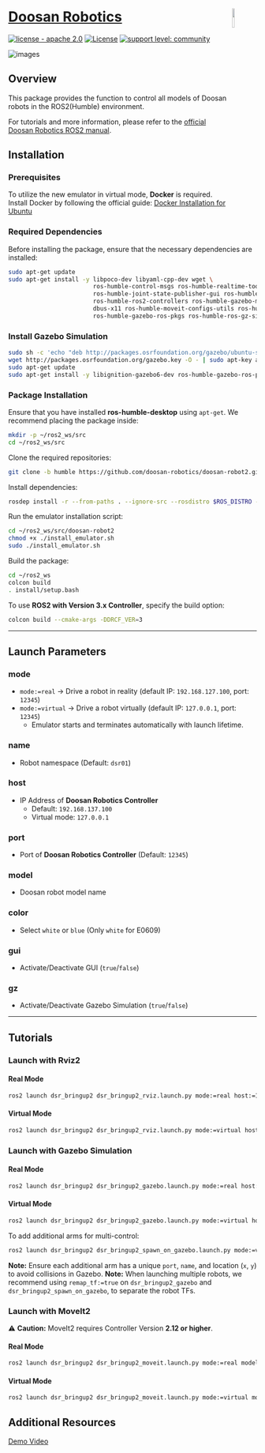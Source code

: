 

# [Doosan Robotics](http://www.doosanrobotics.com/kr/)<img src="https://user-images.githubusercontent.com/47092672/97660147-142f1f00-1ab4-11eb-9d14-48f30a666cdc.PNG" width="10%" align="right">
[![license - apache 2.0](https://img.shields.io/:license-Apache%202.0-yellowgreen.svg)](https://opensource.org/licenses/Apache-2.0)
[![License](https://img.shields.io/badge/License-BSD%203--Clause-blue.svg)](https://opensource.org/licenses/BSD-3-Clause)
[![support level: community](https://img.shields.io/badge/support%20level-community-lightgray.png)](http://rosindustrial.org/news/2016/10/7/better-supporting-a-growing-ros-industrial-software-platform)

![images](https://github.com/user-attachments/assets/0e34c651-8434-48d3-b859-082767846b66)

## Overview
    
This package provides the function to control all models of Doosan robots in the ROS2(Humble) environment.

For tutorials and more information, please refer to the [official Doosan Robotics ROS2 manual](https://doosanrobotics.github.io/doosan-robotics-ros-manual/humble/index.html).

## Installation

### Prerequisites

To utilize the new emulator in virtual mode, **Docker** is required. Install Docker by following the official guide: [Docker Installation for Ubuntu](https://docs.docker.com/engine/install/ubuntu/)

### Required Dependencies

Before installing the package, ensure that the necessary dependencies are installed:

```bash
sudo apt-get update
sudo apt-get install -y libpoco-dev libyaml-cpp-dev wget \
                        ros-humble-control-msgs ros-humble-realtime-tools ros-humble-xacro \
                        ros-humble-joint-state-publisher-gui ros-humble-ros2-control \
                        ros-humble-ros2-controllers ros-humble-gazebo-msgs ros-humble-moveit-msgs \
                        dbus-x11 ros-humble-moveit-configs-utils ros-humble-moveit-ros-move-group \
                        ros-humble-gazebo-ros-pkgs ros-humble-ros-gz-sim ros-humble-ign-ros2-control


```

### Install Gazebo Simulation

```bash
sudo sh -c 'echo "deb http://packages.osrfoundation.org/gazebo/ubuntu-stable `lsb_release -cs` main" > /etc/apt/sources.list.d/gazebo-stable.list'
wget http://packages.osrfoundation.org/gazebo.key -O - | sudo apt-key add -
sudo apt-get update
sudo apt-get install -y libignition-gazebo6-dev ros-humble-gazebo-ros-pkgs ros-humble-ros-gz-sim ros-humble-ros-gz
```

### Package Installation

Ensure that you have installed **ros-humble-desktop** using `apt-get`. We recommend placing the package inside:

```bash
mkdir -p ~/ros2_ws/src
cd ~/ros2_ws/src
```

Clone the required repositories:

```bash
git clone -b humble https://github.com/doosan-robotics/doosan-robot2.git
```

Install dependencies:

```bash
rosdep install -r --from-paths . --ignore-src --rosdistro $ROS_DISTRO -y
```

Run the emulator installation script:

```bash
cd ~/ros2_ws/src/doosan-robot2
chmod +x ./install_emulator.sh
sudo ./install_emulator.sh
```

Build the package:

```bash
cd ~/ros2_ws
colcon build
. install/setup.bash
```

To use **ROS2 with Version 3.x Controller**, specify the build option:

```bash
colcon build --cmake-args -DDRCF_VER=3
```

---

## Launch Parameters

### **mode**

- `mode:=real` → Drive a robot in reality (default IP: `192.168.127.100`, port: `12345`)
- `mode:=virtual` → Drive a robot virtually (default IP: `127.0.0.1`, port: `12345`)
  - Emulator starts and terminates automatically with launch lifetime.

### **name**

- Robot namespace (Default: `dsr01`)

### **host**

- IP Address of **Doosan Robotics Controller**
  - Default: `192.168.137.100`
  - Virtual mode: `127.0.0.1`

### **port**

- Port of **Doosan Robotics Controller** (Default: `12345`)

### **model**

- Doosan robot model name

### **color**

- Select `white` or `blue` (Only `white` for E0609)

### **gui**

- Activate/Deactivate GUI (`true`/`false`)

### **gz**

- Activate/Deactivate Gazebo Simulation (`true`/`false`)

---

## Tutorials

### Launch with **Rviz2**

#### **Real Mode**

```bash
ros2 launch dsr_bringup2 dsr_bringup2_rviz.launch.py mode:=real host:=192.168.137.100 port:=12345 model:=m1013
```

#### **Virtual Mode**

```bash
ros2 launch dsr_bringup2 dsr_bringup2_rviz.launch.py mode:=virtual host:=127.0.0.1 port:=12345 model:=m1013
```

### Launch with **Gazebo Simulation**

#### **Real Mode**

```bash
ros2 launch dsr_bringup2 dsr_bringup2_gazebo.launch.py mode:=real host:=192.168.137.100 model:=m1013
```

#### **Virtual Mode**

```bash
ros2 launch dsr_bringup2 dsr_bringup2_gazebo.launch.py mode:=virtual host:=127.0.0.1 port:=12346 name:=dsr01 x:=0 y:=0
```

To add additional arms for multi-control:

```bash
ros2 launch dsr_bringup2 dsr_bringup2_spawn_on_gazebo.launch.py mode:=virtual host:=127.0.0.1 port:=12347 name:=dsr02 x:=2 y:=2
```

**Note:** Ensure each additional arm has a unique `port`, `name`, and location (`x`, `y`) to avoid collisions in Gazebo.
**Note:** When launching multiple robots, we recommend using `remap_tf:=true` on `dsr_bringup2_gazebo` and `dsr_bringup2_spawn_on_gazebo`, to separate the robot TFs.


### Launch with **MoveIt2**

⚠ **Caution:** MoveIt2 requires Controller Version **2.12 or higher**.

#### **Real Mode**

```bash
ros2 launch dsr_bringup2 dsr_bringup2_moveit.launch.py mode:=real model:=m1013 host:=192.168.137.100
```

#### **Virtual Mode**

```bash
ros2 launch dsr_bringup2 dsr_bringup2_moveit.launch.py mode:=virtual model:=m1013 host:=127.0.0.1
```

## Additional Resources

[Demo Video](https://github.com/user-attachments/assets/bd91aea0-b8b6-4ce1-9040-9ab06630edbe)

